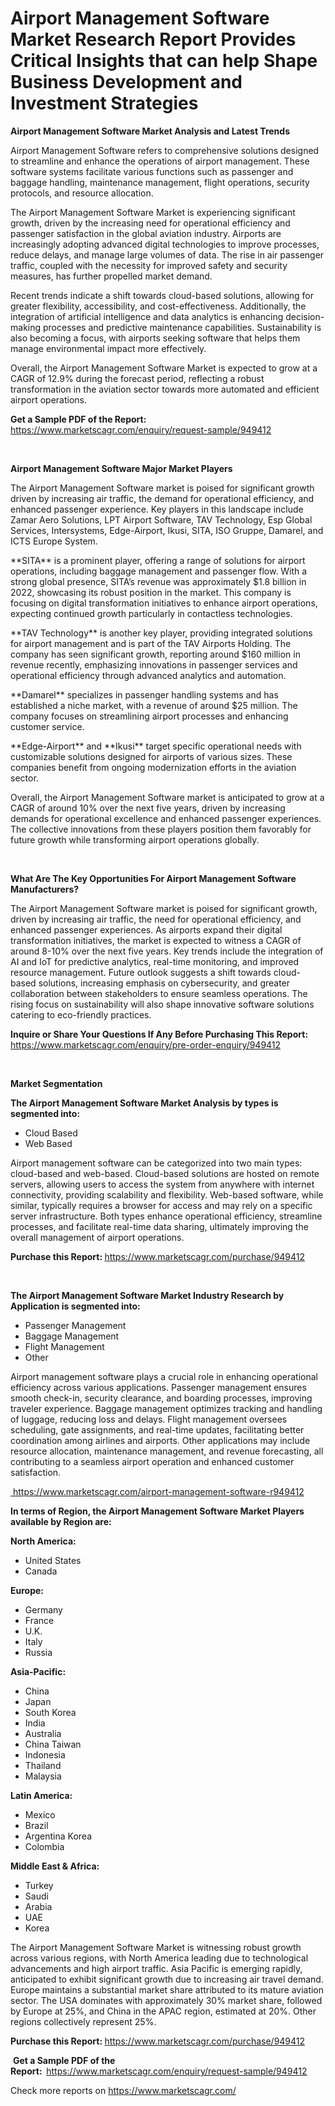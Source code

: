 <p><h1>Airport Management Software Market Research Report Provides Critical Insights that can help Shape Business Development and Investment Strategies</h1></p><p><strong>Airport Management Software Market Analysis and Latest Trends</strong></p>
<p><p>Airport Management Software refers to comprehensive solutions designed to streamline and enhance the operations of airport management. These software systems facilitate various functions such as passenger and baggage handling, maintenance management, flight operations, security protocols, and resource allocation. </p><p>The Airport Management Software Market is experiencing significant growth, driven by the increasing need for operational efficiency and passenger satisfaction in the global aviation industry. Airports are increasingly adopting advanced digital technologies to improve processes, reduce delays, and manage large volumes of data. The rise in air passenger traffic, coupled with the necessity for improved safety and security measures, has further propelled market demand.</p><p>Recent trends indicate a shift towards cloud-based solutions, allowing for greater flexibility, accessibility, and cost-effectiveness. Additionally, the integration of artificial intelligence and data analytics is enhancing decision-making processes and predictive maintenance capabilities. Sustainability is also becoming a focus, with airports seeking software that helps them manage environmental impact more effectively. </p><p>Overall, the Airport Management Software Market is expected to grow at a CAGR of 12.9% during the forecast period, reflecting a robust transformation in the aviation sector towards more automated and efficient airport operations.</p></p>
<p><strong>Get a Sample PDF of the Report:&nbsp;</strong> <a href="https://www.marketscagr.com/enquiry/request-sample/949412?utm_campaign=3096&utm_medium=2&utm_source=Github&utm_content=ia&utm_term=06032025&utm_id=airport-management-software">https://www.marketscagr.com/enquiry/request-sample/949412</a></p>
<p>&nbsp;</p>
<p><strong>Airport Management Software Major Market Players</strong></p>
<p><p>The Airport Management Software market is poised for significant growth driven by increasing air traffic, the demand for operational efficiency, and enhanced passenger experience. Key players in this landscape include Zamar Aero Solutions, LPT Airport Software, TAV Technology, Esp Global Services, Intersystems, Edge-Airport, Ikusi, SITA, ISO Gruppe, Damarel, and ICTS Europe System.</p><p>**SITA** is a prominent player, offering a range of solutions for airport operations, including baggage management and passenger flow. With a strong global presence, SITA’s revenue was approximately $1.8 billion in 2022, showcasing its robust position in the market. This company is focusing on digital transformation initiatives to enhance airport operations, expecting continued growth particularly in contactless technologies.</p><p>**TAV Technology** is another key player, providing integrated solutions for airport management and is part of the TAV Airports Holding. The company has seen significant growth, reporting around $160 million in revenue recently, emphasizing innovations in passenger services and operational efficiency through advanced analytics and automation. </p><p>**Damarel** specializes in passenger handling systems and has established a niche market, with a revenue of around $25 million. The company focuses on streamlining airport processes and enhancing customer service. </p><p>**Edge-Airport** and **Ikusi** target specific operational needs with customizable solutions designed for airports of various sizes. These companies benefit from ongoing modernization efforts in the aviation sector.</p><p>Overall, the Airport Management Software market is anticipated to grow at a CAGR of around 10% over the next five years, driven by increasing demands for operational excellence and enhanced passenger experiences. The collective innovations from these players position them favorably for future growth while transforming airport operations globally.</p></p>
<p>&nbsp;</p>
<p><strong>What Are The Key Opportunities For Airport Management Software Manufacturers?</strong></p>
<p><p>The Airport Management Software market is poised for significant growth, driven by increasing air traffic, the need for operational efficiency, and enhanced passenger experiences. As airports expand their digital transformation initiatives, the market is expected to witness a CAGR of around 8-10% over the next five years. Key trends include the integration of AI and IoT for predictive analytics, real-time monitoring, and improved resource management. Future outlook suggests a shift towards cloud-based solutions, increasing emphasis on cybersecurity, and greater collaboration between stakeholders to ensure seamless operations. The rising focus on sustainability will also shape innovative software solutions catering to eco-friendly practices.</p></p>
<p><strong>Inquire or Share Your Questions If Any Before Purchasing This Report:</strong> <a href="https://www.marketscagr.com/enquiry/pre-order-enquiry/949412?utm_campaign=3096&utm_medium=2&utm_source=Github&utm_content=ia&utm_term=06032025&utm_id=airport-management-software">https://www.marketscagr.com/enquiry/pre-order-enquiry/949412</a></p>
<p>&nbsp;</p>
<p><strong>Market Segmentation</strong></p>
<p><strong>The Airport Management Software Market Analysis by types is segmented into:</strong></p>
<p><ul><li>Cloud Based</li><li>Web Based</li></ul></p>
<p><p>Airport management software can be categorized into two main types: cloud-based and web-based. Cloud-based solutions are hosted on remote servers, allowing users to access the system from anywhere with internet connectivity, providing scalability and flexibility. Web-based software, while similar, typically requires a browser for access and may rely on a specific server infrastructure. Both types enhance operational efficiency, streamline processes, and facilitate real-time data sharing, ultimately improving the overall management of airport operations.</p></p>
<p><strong>Purchase this Report:&nbsp;</strong><a href="https://www.marketscagr.com/purchase/949412?utm_campaign=3096&utm_medium=2&utm_source=Github&utm_content=ia&utm_term=06032025&utm_id=airport-management-software">https://www.marketscagr.com/purchase/949412</a></p>
<p>&nbsp;</p>
<p><strong>The Airport Management Software Market Industry Research by Application is segmented into:</strong></p>
<p><ul><li>Passenger Management</li><li>Baggage Management</li><li>Flight Management</li><li>Other</li></ul></p>
<p><p>Airport management software plays a crucial role in enhancing operational efficiency across various applications. Passenger management ensures smooth check-in, security clearance, and boarding processes, improving traveler experience. Baggage management optimizes tracking and handling of luggage, reducing loss and delays. Flight management oversees scheduling, gate assignments, and real-time updates, facilitating better coordination among airlines and airports. Other applications may include resource allocation, maintenance management, and revenue forecasting, all contributing to a seamless airport operation and enhanced customer satisfaction.</p></p>
<p><a href="https://www.marketscagr.com/airport-management-software-r949412?utm_campaign=3096&utm_medium=2&utm_source=Github&utm_content=ia&utm_term=06032025&utm_id=airport-management-software">&nbsp;https://www.marketscagr.com/airport-management-software-r949412</a></p>
<p><strong>In terms of Region, the Airport Management Software Market Players available by Region are:</strong></p>
<p>
    <p> <strong> North America: </strong>
        <ul>
            <li>United States</li>
            <li>Canada</li>
        </ul>
        </p> 
    <p> <strong> Europe: </strong>
        <ul>
            <li>Germany</li>
            <li>France</li>
            <li>U.K.</li>
            <li>Italy</li>
            <li>Russia</li>
        </ul>
        </p> 
    <p> <strong> Asia-Pacific: </strong>
        <ul>
            <li>China</li>
            <li>Japan</li>
            <li>South Korea</li>
            <li>India</li>
            <li>Australia</li>
            <li>China Taiwan</li>
            <li>Indonesia</li>
            <li>Thailand</li>
            <li>Malaysia</li>
        </ul>
        </p> 
    <p> <strong> Latin America: </strong>
        <ul>
            <li>Mexico</li>
            <li>Brazil</li>
            <li>Argentina Korea</li>
            <li>Colombia</li>
        </ul>
        </p> 
    <p> <strong> Middle East & Africa: </strong>
        <ul>
            <li>Turkey</li>
            <li>Saudi</li>
            <li>Arabia</li>
            <li>UAE</li>
            <li>Korea</li>
        </ul>
    </p>
    </p>
<p><p>The Airport Management Software Market is witnessing robust growth across various regions, with North America leading due to technological advancements and high airport traffic. Asia Pacific is emerging rapidly, anticipated to exhibit significant growth due to increasing air travel demand. Europe maintains a substantial market share attributed to its mature aviation sector. The USA dominates with approximately 30% market share, followed by Europe at 25%, and China in the APAC region, estimated at 20%. Other regions collectively represent 25%.</p></p>
<p><strong>Purchase this Report: </strong><a href="https://www.marketscagr.com/purchase/949412?utm_campaign=3096&utm_medium=2&utm_source=Github&utm_content=ia&utm_term=06032025&utm_id=airport-management-software">https://www.marketscagr.com/purchase/949412</a></p>
<p>&nbsp;<strong>Get a Sample PDF of the Report:&nbsp;&nbsp;</strong><a href="https://www.marketscagr.com/enquiry/request-sample/949412?utm_campaign=3096&utm_medium=2&utm_source=Github&utm_content=ia&utm_term=06032025&utm_id=airport-management-software">https://www.marketscagr.com/enquiry/request-sample/949412</a></p>
<p><strong></strong></p>
<p>Check more reports on <a href="https://www.marketscagr.com/?utm_campaign=3096&utm_medium=2&utm_source=Github&utm_content=ia&utm_term=06032025&utm_id=airport-management-software">https://www.marketscagr.com/</a></p>